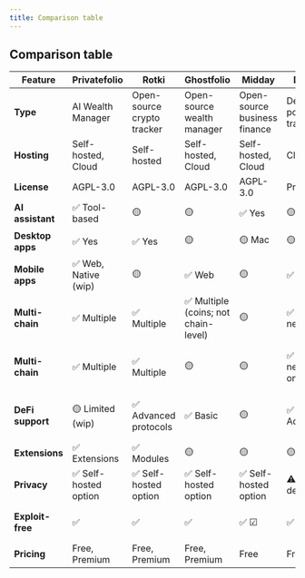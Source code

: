 ```yaml
---
title: Comparison table
---
```


## Comparison table

| Feature          | Privatefolio          | Rotki                      | Ghostfolio                           | Midday                       | DeBank                 | CoinStats                   | Delta                        |
| ---------------- | --------------------- | -------------------------- | ------------------------------------ | ---------------------------- | ---------------------- | --------------------------- | ---------------------------- |
| **Type**         | AI Wealth Manager     | Open-source crypto tracker | Open-source wealth manager           | Open-source business finance | DeFi portfolio tracker | Freemium crypto tracker     | Investment tracker           |
| **Hosting**      | Self-hosted, Cloud    | Self-hosted                | Self-hosted, Cloud                   | Self-hosted, Cloud           | Cloud                  | Cloud                       | Cloud                        |
| **License**      | AGPL-3.0              | AGPL-3.0                   | AGPL-3.0                             | AGPL-3.0                     | Proprietary            | Proprietary                 | Proprietary                  |
| **AI assistant** | ✅ Tool-based         | 🟡                         | 🟡                                   | ✅ Yes                       | 🟡                     | 🟡                          | 🟡                           |
| **Desktop apps** | ✅ Yes                | ✅ Yes                     | 🟡                                   | 🟡 Mac                       | 🟡                     | 🟡 Mac                      | 🟡 Win, Mac                  |
| **Mobile apps**  | ✅ Web, Native (wip)  | 🟡                         | ✅ Web                               | 🟡                           | ✅ Native              | ✅ Native                   | ✅ Native                    |
| **Multi-chain**  | ✅ Multiple           | ✅ Multiple                | ✅ Multiple (coins; not chain-level) | 🟡                           | ✅ EVM networks        | ✅ 100+ chains; 20k+ coins  | ✅ 10,000+ coins             |
| **Multi-chain**  | ✅ Multiple           | ✅ Multiple                | 🟡                                   | 🟡                           | ✅ EVM networks only   | ✅ 20k+ coins, 120+ chains  | ✅ 10k+ crypto, 100k+ assets |
| **DeFi support** | 🟡 Limited (wip)      | ✅ Advanced protocols      | ✅ Basic                             | 🟡                           | ✅ Advanced            | ✅ Advanced (1k+ protocols) | ✅ Basic                     |
| **Extensions**   | ✅ Extensions         | ✅ Modules                 | 🟡                                   | 🟡                           | 🟡                     | 🟡                          | 🟡                           |
| **Privacy**      | ✅ Self-hosted option | ✅ Self-hosted option      | ✅ Self-hosted option                | ✅ Self-hosted option        | ⚠️ Cloud-dependent     | ⚠️ Cloud-dependent          | ⚠️ Cloud-dependent           |
| **Exploit-free** | ✅                    | ✅                         | ✅                                   | ✅ ☑                        | ✅                     | 🚨 1.6k wallets hacked      | ✅                           |
| **Pricing**      | Free, Premium         | Free, Premium              | Free, Premium                        | Free                         | Free                   | Free, Premium               | Free, Premium                |
